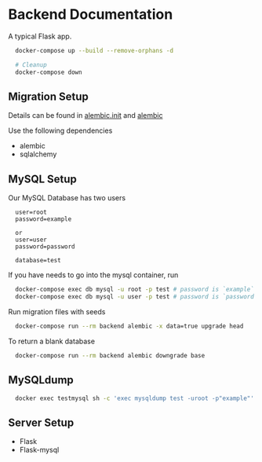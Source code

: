 # Backend Documentation

A typical Flask app.

```zsh
  docker-compose up --build --remove-orphans -d

  # Cleanup
  docker-compose down
```

## Migration Setup

  Details can be found in [alembic.init](./alembic.ini) and [alembic](./alembic/)

  Use the following dependencies

- alembic
- sqlalchemy

## MySQL Setup

Our MySQL Database has two users

```env
  user=root
  password=example

  or
  user=user
  password=password

  database=test

```

If you have needs to go into the mysql container, run

```zsh
  docker-compose exec db mysql -u root -p test # password is `example`
  docker-compose exec db mysql -u user -p test # password is `password`
```

Run migration files with seeds

```zsh
  docker-compose run --rm backend alembic -x data=true upgrade head
```

To return a blank database

```zsh
  docker-compose run --rm backend alembic downgrade base
```

## MySQLdump

```zsh
  docker exec testmysql sh -c 'exec mysqldump test -uroot -p"example"' > data.sql
```

## Server Setup

- Flask
- Flask-mysql
